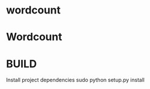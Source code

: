 # wordcount
Wordcount
===================

BUILD
=====

Install project dependencies
sudo python setup.py install
